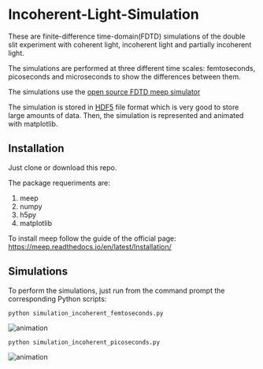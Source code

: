 # Incoherent-Light-Simulation

These are finite-difference time-domain(FDTD) simulations of the double slit experiment with coherent light, incoherent light and partially incoherent light.

The simulations are performed at three different time scales: femtoseconds, picoseconds and microseconds to show the differences between them.

The simulations use the [open source FDTD meep simulator](https://meep.readthedocs.io/en/latest/)

The simulation is stored in [HDF5](https://www.h5py.org/) file format which is very good to store large amounts of data.
Then, the simulation is represented and animated with matplotlib.


## Installation

Just clone or download this repo.

The package requeriments are:

1. meep
2. numpy
3. h5py
4. matplotlib

To install meep follow the guide of the official page: https://meep.readthedocs.io/en/latest/Installation/

## Simulations

To perform the simulations, just run from the command prompt the corresponding Python scripts:

```
python simulation_incoherent_femtoseconds.py
```

![animation](/double_slit/images/incoherent_femtoseconds.gif)


```
python simulation_incoherent_picoseconds.py
```

![animation](/double_slit/images/incoherent_picoseconds.gif)



